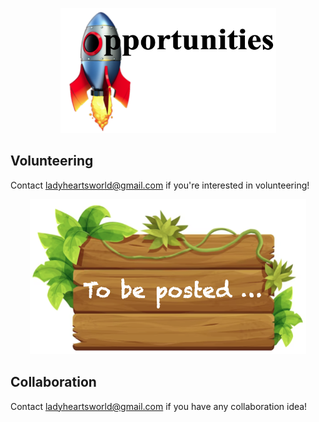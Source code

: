 <p align="center">
<img src="https://github.com/lady-h-world/My_Garden/blob/main/images/cover/opportunities_title.png" width="345" height="200" />
</p>


## Volunteering 

Contact ladyheartsworld@gmail.com if you're interested in volunteering!

<p align="center">
<img src="https://github.com/lady-h-world/My_Garden/blob/main/images/cover/to_be_posted.png" width="442" height="248" />
</p>

## Collaboration

Contact ladyheartsworld@gmail.com if you have any collaboration idea!
